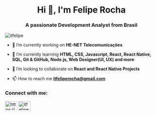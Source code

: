 <h1 align="center">Hi 👋, I'm Felipe Rocha</h1>
<h3 align="center">A passionate Development Analyst from Brasil</h3>

<p align="left"> <img src="https://komarev.com/ghpvc/?username=itfelipe&label=Profile%20views&color=0e75b6&style=flat" alt="itfelipe" /> </p>

- 🔭 I’m currently working on **HE-NET Telecomunicações**

- 🌱 I’m currently learning **HTML, CSS, Javascript, React, React Native, SQL, Git & GitHub, Node.js, Web Designer(UI, UX) and more**

- 👯 I’m looking to collaborate on **React and React Native Projects**

- 📫 How to reach me **itfeliperocha@gmail.com**

<h3 align="left">Connect with me:</h3>
<p align="left">
<a href="https://linkedin.com/in/https://www.linkedin.com/in/felipe-rocha-9510a21a3/" target="blank"><img align="center" src="https://cdn.jsdelivr.net/npm/simple-icons@3.0.1/icons/linkedin.svg" alt="https://www.linkedin.com/in/felipe-rocha-9510a21a3/" height="30" width="40" /></a>
<a href="https://instagram.com/itfeliperocha" target="blank"><img align="center" src="https://cdn.jsdelivr.net/npm/simple-icons@3.0.1/icons/instagram.svg" alt="itfeliperocha" height="30" width="40" /></a>
</p>

